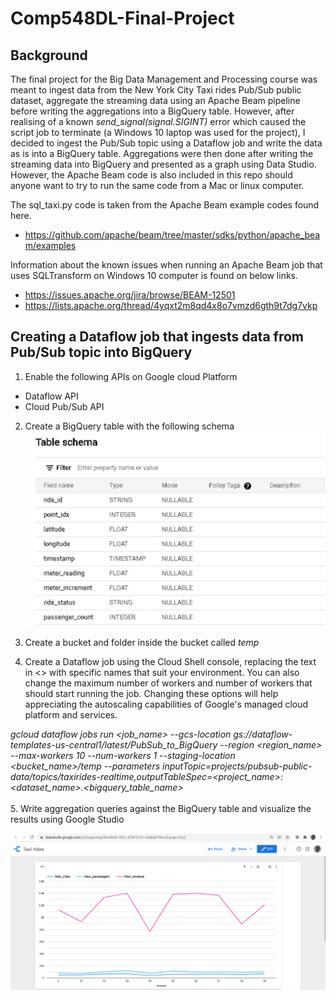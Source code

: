 # Comp548DL-Final-Project

## Background
The final project for the Big Data Management and Processing course was meant to ingest data from the New York City Taxi rides Pub/Sub public dataset, aggregate the streaming  data using  an Apache Beam pipeline before writing the aggregations into a BigQuery  table. However, after realising of a known _send_signal(signal.SIGINT)_ error which caused the script job to terminate (a Windows 10 laptop was used for the project), I decided to ingest the Pub/Sub topic using a Dataflow job and write the data as is into a BigQuery table. Aggregations were then done after writing the streaming data into BigQuery and presented as a graph using Data Studio. However, the Apache Beam code is also included in this repo should anyone want to try to run the same code from a Mac or linux computer.

The sql_taxi.py code is taken from the Apache Beam example codes found here.
- https://github.com/apache/beam/tree/master/sdks/python/apache_beam/examples

Information about the known issues when running an Apache Beam job that uses SQLTransform on Windows 10 computer is found on below links.
- https://issues.apache.org/jira/browse/BEAM-12501 
- https://lists.apache.org/thread/4yqxt2m8qd4x8o7vmzd6gth9t7dg7vkp


## Creating a Dataflow job that ingests data from  Pub/Sub topic into BigQuery

1. Enable the following APIs on Google cloud Platform
- Dataflow API
- Cloud Pub/Sub API

2. Create a BigQuery table with the following schema
 ![table schema](https://github.com/biggymuticha/Comp548DL-Final-Project/blob/main/table_schema.png)

3. Create a bucket and folder inside the bucket called _temp_
4. Create a Dataflow job using the Cloud Shell console, replacing the text in <> with specific names that suit your environment. You can also change the maximum number of workers and number of workers that should start running the job. Changing these options will help appreciating the autoscaling capabilities of Google's managed cloud platform and services.

 _gcloud dataflow jobs run <job_name> --gcs-location gs://dataflow-templates-us-central1/latest/PubSub_to_BigQuery --region <region_name> --max-workers 10 --num-workers 1  --staging-location <bucket_name>/temp --parameters inputTopic=projects/pubsub-public-data/topics/taxirides-realtime,outputTableSpec=<project_name>:<dataset_name>.<bigquery_table_name>_
  <br/><br/>
5. Write aggregation queries against the BigQuery table and visualize the results using Google Studio
  
  ![rides graph](https://github.com/biggymuticha/Comp548DL-Final-Project/blob/main/rides_graph.png)
  


